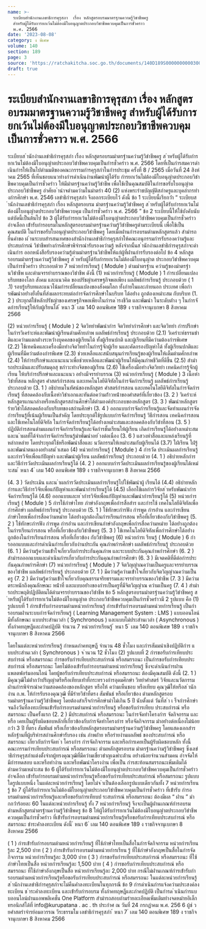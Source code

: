 ```yaml
---
name: >-
  ระเบียบสำนักงานเลขาธิการคุรุสภา  เรื่อง หลักสูตรอบรมมาตรฐานความรู้วิชาชีพครู 
  สำหรับผู้ได้รับการยกเว้นไม่ต้องมีใบอนุญาตประกอบวิชาชีพควบคุมเป็นการชั่วคราว 
  พ.ศ. 2566
date: '2023-08-08'
category: ง พิเศษ
volume: 140
section: 189
page: 3
source: 'https://ratchakitcha.soc.go.th/documents/140D189S0000000000300.pdf'
draft: true
---
```


# ระเบียบสำนักงานเลขาธิการคุรุสภา  เรื่อง หลักสูตรอบรมมาตรฐานความรู้วิชาชีพครู  สำหรับผู้ได้รับการยกเว้นไม่ต้องมีใบอนุญาตประกอบวิชาชีพควบคุมเป็นการชั่วคราว  พ.ศ. 2566

ระเบียบส ํานักงํานเลขําธิกํารคุรุสภํา เรื่อง หลักสูตรอบรมมําตรฐํานควํามรู้วิชําชีพครู ส ําหรับผู้ได้รับกํารยกเว้นไม่ต้องมีใบอนุญําตประกอบวิชําชีพควบคุมเป็นกํารชั่วครําว พ.ศ. 2566 โดยที่เป็นกํารสมควรดําเนินกํารให้เป็นไปตํามมติของคณะกรรรมกํารคุรุสภําในกํารประชุม ครั้งที่ 8 / 2565 เมื่อวันที่ 24 สิงหําคม 2565 ที่เห็นชอบแนวทํางกํารดําเนินงํานพัฒนําผู้ได้รับ กํารยกเว้นไม่ต้องมีใบอนุญําตประกอบวิชําชีพควบคุมเป็นกํารชั่วครําว ให้มีมําตรฐํานควํามรู้วิชําชีพ เพื่อใช้เป็นคุณสมบัติในกํารขอรับใบอนุญําตประกอบวิชําชีพครู อําศัยอ ํานําจตํามควํามในมําตรํา 40 (2) แห่งพระรําชบัญญัติสภําครูและบุคลํากรทํางกํารศึกษํา พ.ศ. 2546 เลขําธิกํารคุรุสภํา จึงออกระเบียบไว้ ดังนี้ ข้อ 1 ระเบียบนี้เรียกว่ํา “ ระเบียบส ํานักงํานเลขําธิกํารคุรุสภํา เรื่อง หลักสูตรอบรม มําตรฐํานควํามรู้วิชําชีพครู ส ําหรับผู้ได้รับกํารยกเว้นไม่ต้องมีใบอนุญําตประกอบวิชําชีพควบคุม เป็นกํารชั่วครําว พ.ศ. 2566 ” ข้อ 2 ระเบียบนี้ให้ใช้บังคับนับแต่บัดนี้เป็นต้นไป ข้อ 3 ผู้ได้รับกํารยกเว้นไม่ต้องมีใบอนุญําตประกอบวิชําชีพควบคุมเป็นกํารชั่วครําว อําจเลือก เข้ํารับกํารอบรมในหลักสูตรอบรมมําตรฐํานควํามรู้วิชําชีพครูตํามระเบียบนี้ เพื่อใช้เป็นคุณสมบัติ ในกํารขอรับใบอนุญําตประกอบวิชําชีพครู โดยเมื่อผ่ํานกํารอบรมตํามหลักสูตรแล้ว สํามํารถยื่นคําขอ ผ่ ํานระบบสํารสนเทศของสํานักงํานเลขําธิกํารคุรุสภําให้คณะอนุกรรมกํารรับรองควํามรู้และประสบกํารณ์ วิชําชีพทํางกํารศึกษําพิจํารณํารับรองควํามรู้ หลังจํากนั้นส ํานักงํานเลขําธิกํารคุรุสภําจะดําเนินกําร ออกหนังสือรับรองควํามรู้ตํามมําตรฐํานวิชําชีพให้แก่ผู้ที่ผ่ํานกํารรับรองต่อไป ข้อ 4 หลักสูต รอบรมมําตรฐํานควํามรู้วิชําชีพครู ส ําหรับผู้ได้รับกํารยกเว้นไม่ต้องมีใบอนุญําต ประกอบวิชําชีพควบคุมเป็นกํารชั่วครําว ประกอบด้วย 7 หน่วยกํารเรียนรู้ ( Module ) ตํามมําตรฐําน ควํามรู้ของมําตรฐํานวิชําชีพ และตํามจรรยําบรรณของวิชําชีพ ดังนี้ (1) หน่วยกํารเรียนรู้ ( Module ) 1 กํารเปลี่ยนแปลงบริบทของโลก สังคม และแนวคิด ของปรัชญําเศรษฐกิจพอเพียง ผลลัพธ์กํารเรียนรู้ ประกอบด้วย ( 1 .1) รอบรู้บริบทและแนวโน้มกํารเปลี่ยนแปลงของสังคมโลก ทั้งภํายในและภํายนอก ประเทศ เพื่อกํารพัฒนําอย่ํางยั่งยืนที่ส่งผลกระทบต่อกํารจัดกํารศึกษําในบริบท ได้อย่ําง ถูกต้องเหมําะสม กับบริบท (1. 2 ) ประยุกต์ใช้หลักปรัชญําของเศรษฐกิจพอเพียงในกํารด ํารงชีวิต และพัฒนํา ในระดับต่ําง ๆ ในกํารจั ดกํารเรียนรู้ให้กับผู้เรียนได้ ้ หนา 3 ่ เลม 140 ตอนพิเศษ 189 ง ราชกิจจานุเบกษา 8 สิงหาคม 2566

(2) หน่วยกํารเรียนรู้ ( Module ) 2 จิตวิทยําพัฒนํากําร จิตวิทยํากํารศึกษํา และจิตวิทยํา กํารปรึกษําในกํารวิเครําะห์และพัฒนําผู้เรียนตํามศักยภําพ ผลลัพธ์กํารเรียนรู้ ประกอบด้วย (2.1) วิเครําะห์ธรรมชําติและควํามแตกต่ํางระหว่ํางบุคคลของผู้เรียนได้ ทั้งผู้เรียนปกติ และผู้เรียนที่มีควํามต้องกํารพิเศษ (2.2) ใช้เทคนิคและเครื่องมือทํางจิตวิทยําในกํารรู้จักผู้เรีย นและคัดกรองปัญหําได้ ทั้งผู้เรียนปกติและผู้เรียนที่มีควํามต้องกํารพิเศษ (2.3) ช่วยเหลือและสนับสนุนกํารเรียนรู้ของผู้เรียนให้เต็มตํามศักยภําพ (2.4) ให้กํารปรึกษําและแนะแนวเพื่อช่วยเหลือและพัฒนําผู้เรียนให้มีคุณภําพชีวิตที่ดีขึ้น (2.5) สํามํารถประเมินและปรับสมดุลสุ ขภําวะทํางจิตของผู้เรียน (2.6) ใช้เครื่องมือทํางจิตวิทยํา เทคนิคกํารรู้จักผู้เรียน ให้บริกํารปรึกษําและแนะแนว อย่ํางมีจรรยําบรรณ (3) หน่วยกํารเรียนรู้ ( Module ) 3 เนื้อหําวิชําที่สอน หลักสูตร ศําสตร์กํารสอน และเทคโนโลยีดิจิทัลในกํารจัดกํารเรียนรู้ ผลลัพธ์กํารเรียนรู้ ประกอบด้วย (3. 1 ) อธิบํายมโนทัศน์ของหลักสูตร ศําสตร์กํารสอน และเทคโนโลยีดิจิทัลในกํารจัดกํารเรียนรู้ ที่สอดคล้องกับเนื้อหําวิชําเอกและทันต่อควํามก้ําวหน้ําของศําสตร์ที่เกี่ยวข้อง (3. 2 ) วิเครําะห์หลักสูตรแกนกลํางหรือหลักสูตรสถํานศึกษําได้ตํามองค์ประกอบของหลักสูตร (3. 3 ) พัฒนําหลักสูตรรํายวิชําได้สอดคล้องกับบริบทของสถํานศึกษํา (3. 4 ) ออกแบบกํารจัดกํารเรียนรู้และจัดทําแผนกํารจัดกํารเรียนรู้ที่เน้นผู้เรียนเป็นสําคัญ โดยประยุกต์ใช้รูปแบบกํารจัดกํารเรียนรู้ วิธีกํารสอน เทคนิคกํารสอน และใช้เทคโนโลยีดิจิทัล ในกํารจัดกํารเรียนรู้ได้อย่ํางเหมําะสมและสอดคล้องกับวิชําที่สอน (3. 5 ) ปฏิบัติกํารสอนตํามแผนกํารจัดกํารเรียนรู้และจัดกํารชั้นเรียนให้ผู้เรียน เกิดกํารเรียนรู้ได้อย่ํางเหมําะสม และน ําผลที่ได้จํากกํารจัดกํารเรียนรู้มําพัฒนําอย่ ํางต่อเนื่อง (3. 6 ) แสวงหําสื่อและแหล่งเรียนรู้ที่หลํากหลําย โดยประยุกต์ใช้หรือพัฒนําสื่อและ นวัตกรรมให้เหมําะสมกับผู้เรียนได้ (3.7) ใฝ่เรียน ใฝ่รู้ และพัฒนําตนเองอย่ํางสม่ ําเสมอ (4) หน่วยกํารเรียนรู้ ( Module ) 4 กํารวัด ประเมินผลกํารเรียนรู้ และกํารวิจัยเพื่อแก้ปัญหํา และพัฒนําผู้เรียน ผลลัพธ์กํารเรียนรู้ ประกอบด้วย (4. 1 ) อธิบํายหลักกํารและวิธีกํารวัดประเมินผลกํารเรียนรู้ได้ (4. 2 ) ออกแบบกํารวัดประเมินผลกํารเรียนรู้ของผู้เรียนได้เหมําะสม ้ หนา 4 ่ เลม 140 ตอนพิเศษ 189 ง ราชกิจจานุเบกษา 8 สิงหาคม 2566

(4. 3 ) วัดประเมิน และน ําผลกํารวัดประเมินผลกํารเรียนรู้ไปใช้พัฒนําผู้ เรียนได้ (4.4) อธิบํายหลักกํารและวิธีกํารวิจัยเพื่อแก้ปัญหําและพัฒนํากํารเรียนรู้ได้ (4.5) เลือกใช้ผลกํารวิจัยส ําหรับพัฒนํากํารจัดกํารเรียนรู้ได้ (4.6) ออกแบบและท ํากํารวิจัยเพื่อแก้ปัญหําและพัฒนํากํารเรียนรู้ได้ (5) หน่วยกํารเรียนรู้ ( Module ) 5 กํารใช้ภําษําไทย ภําษําอังกฤษเพื่อกํารสื่อสําร และกํารใช้ เทคโนโลยีดิจิทัลเพื่อกํารศึกษํา ผลลัพธ์กํารเรียนรู้ ประกอบด้วย (5. 1 ) ใช้ทักษะกํารฟัง กํารพูด กํารอ่ําน และกํารเขียนภําษําไทยเพื่อกํารสื่อควํามหมําย ได้อย่ํางถูกต้องในกํารเรียนกํารสอน หรือที่เกี่ยวข้องกับวิชําชีพครู (5. 2 ) ใช้ทักษะกํารฟัง กํารพูด กํารอ่ําน และกํารเขียนภําษําอังกฤษเพื่อกํารสื่อควํามหมําย ได้อย่ํางถูกต้องในกํารเรียนกํารสอน หรือที่เกี่ยวข้องกับวิชําชีพครู (5. 3 ) ใช้เทคโนโลยีดิจิทัลเพื่อกํารศึกษําได้อย่ํางถูกต้องในกํารเรียนกํารสอน หรือที่เกี่ยวข้อง กับวิชําชีพครู (6) หน่วยกํารเ รียนรู้ ( Module ) 6 กํารออกแบบและกํารดําเนินกํารเกี่ยวกับงํานประกัน คุณภําพกํารศึกษํา ผลลัพธ์กํารเรียนรู้ ประกอบด้วย (6. 1 ) มีควํามรู้ควํามเข้ําใจเกี่ยวกับกํารประกันคุณภําพ และระบบประกันคุณภําพกํารศึกษํา (6. 2 ) สํามํารถออกแบบและดําเนินกํารเกี่ยวกับกํารประกันคุณภําพกํารศึกษํา (6. 3 ) มีเจตคติที่ดีต่อกํารประกันคุณภําพกํารศึกษํา (7) หน่วยกํารเรียนรู้ ( Module ) 7 จิตวิญญําณควํามเป็นครูและจรรยําบรรณของวิชําชีพ ผลลัพธ์กํารเรียนรู้ ประกอบด้วย (7. 1 ) มีควํามรู้ควํามเข้ําใจเกี่ยวกับจิตวิญญําณควํามเป็นครู (7. 2 ) มีควํามรู้ควํามเข้ําใจเกี่ยวกับคุณธรรมจริยธรรมและจรรยําบรรณของวิชําชีพ (7. 3 ) มีควํามตระหนักถึงคุณลักษณะ หน้ําที่ และแบบอย่ํางของกํารเป็นครูที่มีจิตวิญญําณ ควํามเป็นครู (7. 4 ) สํามํารถประพฤติปฏิบัติตนได้ตํามจรรยําบรรณของวิชําชีพ ข้อ 5 หลักสูตรอบรมมําตรฐํานควํามรู้วิชําชีพครู ส ําหรับผู้ได้รับกํารยกเว้นไม่ต้องมีใบอนุญําต ประกอบวิชําชีพควบคุมเป็นกํารชั่วครําวมี 2 รูปแบบ คือ (1) รูปแบบที่ 1 กํารเข้ํารับกํารอบรมตํามหน่วยกํารเรียนรู้ กํารเข้ํารับกํารอบรมตํามหน่วยกํารเรียนรู้ เป็นกํารอบรมผ่ํานระบบกํารจัดกํารเรียนรู้ ( Learning Management System : LMS ) แบบออนไลน์ มีทั้งลักษณะ แบบประสํานเวลํา ( Synchronous ) และแบบไม่ประสํานเวลํา ( Asynchronous ) ทั้งภําคทฤษฎีและภําคปฏิบัติ จํานวน 7 หน่วยกํารเรียนรู้ ้ หนา 5 ่ เลม 140 ตอนพิเศษ 189 ง ราชกิจจานุเบกษา 8 สิงหาคม 2566

โดยในแต่ละหน่วยกํารเรียนรู้ กําหนดภําคทฤษฎี จํานวน 48 ชั่วโมง และกํารสัมมนําเชิงปฏิบัติกําร แ บบประสํานเวลํา ( Synchronous ) จ ํานวน 12 ชั่วโมง (2) รูปแบบที่ 2 กํารขอรับกํารเทียบประสบกํารณ์ หรือสมรรถนะ กํารขอรับกํารเทียบประสบกํารณ์ หรือสมรรถนะ เป็นกํารขอรับกํารเทียบประสบกํารณ์ หรือสมรรถนะ โดยไม่ต้องเข้ํารับกํารอบรมตํามหน่วยกํารเรียนรู้ ซึ่งจะดําเนินกํารผ่ํานแพลตฟอร์มออนไลน์ โดยผู้ขอรับกํารเทียบประสบกํารณ์ หรือสมรรถนะ ต้องมีคุณสมบัติ ดังนี้ (2. 1 ) มีคุณวุฒิไม่ต่ํากว่ําปริญญําตรีหรือเทียบเท่ําที่กระทรวงกํารอุดมศึกษํา วิทยําศําสตร์ วิจัยและนวัตกรรม ผ่ํานกํารพิจํารณําควํามสอดคล้องของหลักสูตร หรือให้ ควํามเห็นชอบ หรือเทียบ คุณวุฒิให้หรือส ํานักงําน ก.พ. ให้กํารรับรองคุณวุฒิ ที่มีรํายวิชําที่ตรง สัมพันธ์ หรือเกี่ยวข้อง ตํามหลักสูตรอบรมมําตรฐํานควํามรู้วิชําชีพครู โดยต้องสําเร็จกํารศึกษํามําไม่เกิน 5 ปี นับตั้งแต่ วันที่ส ํา เ ร็จกํารศึกษําจนถึงวันที่ลงทะเบียนเข้ํารับกํารอบรมตํามหน่วยกํารเรียนรู้ หรือขอรับกํารเทียบ ประสบกํารณ์ หรือสมรรถนะ เป็นครั้งแรก (2. 2 ) มีประสบกํารณ์ หรือสมรรถนะ ในกํารจัดทําโครงกําร จัดกิจกรรม และหรือ เคยเป็นผู้รับผิดชอบหลักที่เกี่ยวข้องกับกํารจัดทําโครงกําร หรือจัดกิจกรรม มําอย่ํางต่อเนื่องไม่น้อยกว่ํา 3 ปี ที่ตรง สัมพันธ์ หรือเกี่ยวข้องกับหลักสูตรอบรมมําตรฐํานควํามรู้วิชําชีพครู โดยแสดงเอกสําร หลักฐํานที่ผู้บริหํารสถํานศึกษํารับรอง เช่น ภําพถ่ําย หรือรํายงํานผลลัพธ์ ของประสบกํารณ์ หรือสมรรถนะ เกี่ยวกับกํารจัดท ํา โครงกําร กํารจัดกิจกรรม และหรือกํารเคยเป็นผู้รับผิดชอบหลัก ทั้งนี้ คณะกรรมกํารเทียบประสบกํารณ์ หรือสมรรถนะ ตํามหลักสูตรอบรม มําตรฐํานควํามรู้วิชําชีพครู ซึ่งเลขําธิกํารคุรุสภําแต่งตั้งจํากผู้ทรงคุณวุฒิที่มีควํามเชี่ยวชําญเฉพําะด้ําน อย่ํางน้อยจํานวนสํามคน อําจจัดให้มีกํารทดสอบ และหรือทํางําน และหรือพัฒนําโครงงําน เพื่อเป็น กํารสะท้อนสมรรถนะเพิ่มเติมได้ตํามควํามเหมําะสม ข้อ 6 ผู้ได้รับกํารยกเว้นไม่ต้องมีใบอนุญําตประกอบวิชําชีพควบคุมเป็นกํารชั่วครําว อําจเลือก เข้ํารับกํารอบรมตํามหน่วยกํารเรียนรู้หรือขอรับกํารเทียบประสบกํารณ์ หรือสมรรถนะ รูปแบบใดรูปแบบหนึ่ง ในแต่ละหน่วยกํารเรียนรู้ โดยไม่จ ําเป็นต้องเลือกรูปแบบเดียวกันทั้ง 7 หน่วยกํารเรียนรู้ ข้อ 7 ผู้ได้รับกํารยกเว้นไม่ต้องมีใบอนุญําตประกอบวิชําชีพควบคุมเป็นกํารชั่วครําว ที่เข้ํารับ กํารอบรมตํามหน่วยกํารเรียนรู้และหรือขอรับกํารเทียบป ระสบกํารณ์ หรือสมรรถนะ ต้องมีผล “ ผ่ําน ” มํากกว่ําร้อยละ 60 ในแต่ละหน่วยกํารเรียนรู้ ทั้ง 7 หน่วยกํารเรียนรู้ จึงจะเป็นผู้ผ่ํานเกณฑ์กํารอบรม ตํามหลักสูตรมําตรฐํานควํามรู้วิชําชีพครู ข้อ 8 ให้ผู้ได้รับกํารยกเว้นไม่ต้องมีใบอนุญําตประกอบวิชําชีพควบคุมเป็นกํารชั่วครําว ที่เข้ํารับกํารอบรมตํามหน่วยกํารเรียนรู้หรือขอรับกํารเทียบประสบกํารณ์ หรือสมรรถนะ ชําระค่ําลงทะเบียน ดังนี้ ้ หนา 6 ่ เลม 140 ตอนพิเศษ 189 ง ราชกิจจานุเบกษา 8 สิงหาคม 2566

( 1 ) กํารเข้ํารับกํารอบรมตํามหน่วยกํารเรียนรู้ ที่ใช้ภําษําไทยเป็นสื่อในกํารจัดกิจกรรม หน่วยกํารเรียนรู้ละ 2,500 บําท ( 2 ) กํารเข้ํารับกํารอบรมตํามหน่วยกํารเรียน รู้ ที่ใช้ภําษําอังกฤษเป็นสื่อในกํารจัดกิจกรรม หน่วยกํารเรียนรู้ละ 3,000 บําท ( 3 ) กํารขอรับกํารเทียบประสบกํารณ์ หรือสมรรถนะ ที่ใช้ภําษําไทยเป็นสื่อ หน่วยกํารเรียนรู้ละ 1,500 บําท ( 4 ) กํารขอรับกํารเทียบประสบกํารณ์ หรือสมรรถนะ ที่ใช้ภําษําอังกฤษเป็นสื่อ หน่วยกํารเรียนรู้ละ 2,000 บําท กรณีไม่ผ่ํานเกณฑ์กํารเข้ํารับกํารอบรมตํามหน่วยกํารเรียนรู้หรือขอรับกํารเทียบประสบกํารณ์ หรือสมรรถนะ ในแต่ละหน่วยกํารเรียนรู้ ส ํานักงํานเลขําธิกํารคุรุสภําจะไม่คืนค่ําลงทะเบียนในทุกกรณี ข้อ 9 กํารดําเนินกํารแจ้งควํามประสงค์ลงทะเบียน ช ําระค่ําลงทะเบียน และเข้ํารับกํารอบรม ทั้งภําคทฤษฎีและภําคปฏิบัติ เป็นกํารด ําเนินกํารแบบออนไลน์ผ่ํานแอพพลิเคชั่น One Platform สํามํารถสอบถํามรํายละเอียดเพิ่มเติมทํางจดหมํายอิเล็กทรอนิกส์ได้ที่ info@kurupatana . ac . th ประกําศ ณ วันที่ 24 กรกฎําคม พ.ศ. 256 6 ผู้ช่ วยศําสตรําจํารย์อมลวรรณ วีระธรรมโม เลขําธิกํารคุรุสภํา ้ หนา 7 ่ เลม 140 ตอนพิเศษ 189 ง ราชกิจจานุเบกษา 8 สิงหาคม 2566

